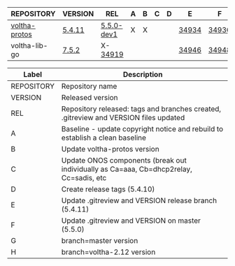  | REPOSITORY | VERSION | REL | A | B | C | D | E | F | G | H | 
 | ---------- | ------- | --- | - | - | - | - | - | - | - | - |
 |  [voltha-protos](https://gerrit.opencord.org/plugins/gitiles/voltha-protos/+/refs/heads/voltha-2.12) |  [5.4.11](https://gerrit.opencord.org/plugins/gitiles/voltha-protos/+/refs/heads/voltha-2.12/VERSION) |  [5.5.0-dev1](https://gerrit.opencord.org/plugins/gitiles/voltha-protos/+/refs/heads/master/VERSION) | X | X |  |  | [34934](https://gerrit.opencord.org/c/voltha-protos/+/34934) | [34936](https://gerrit.opencord.org/c/voltha-protos/+/34936) | [5.4.11](https://gerrit.opencord.org/plugins/gitiles/voltha-protos/+/refs/heads/voltha-2.12/VERSION) | [5.5.0-dev1](https://gerrit.opencord.org/plugins/gitiles/voltha-protos/+/refs/heads/master/VERSION) | 
 |  voltha-lib-go                                                                                       |  [7.5.2](https://gerrit.opencord.org/plugins/gitiles/voltha-lib-go/+/refs/tags/v7.5.2)                | X-[34919](https://gerrit.opencord.org/c/voltha-lib-go/+/34919)                                       |   |   |  |  | [34946](https://gerrit.opencord.org/c/voltha-lib-go/+/34946) | [34948](https://gerrit.opencord.org/c/voltha-lib-go/+/34948) | [7.5.2](https://gerrit.opencord.org/plugins/gitiles/voltha-lib-go/+/refs/tags/v7.5.2)                |  7.6.0-dev                                                                                          | 


| Label | Description |
| ----- | ----------- |
REPOSITORY | Repository name
VERSION    | Released version
REL        | Repository released: tags and branches created, .gitreview and VERSION files updated
A          | Baseline - update copyright notice and rebuild to establish a clean baseline
B          | Update voltha-protos version
C          | Update ONOS components (break out individually as Ca=aaa, Cb=dhcp2relay, Cc=sadis, etc
D          | Create release tags (5.4.10)
E          | Update .gitreview and VERSION release branch (5.4.11)
F          | Update .gitreview and VERSION on master (5.5.0)
G          | branch=master version
H          | branch=voltha-2.12 version
